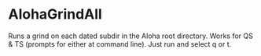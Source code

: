 # AlohaGrindAll
Runs a grind on each dated subdir in the Aloha root directory. Works for QS &amp; TS (prompts for either at command line). Just run and select q or t.
